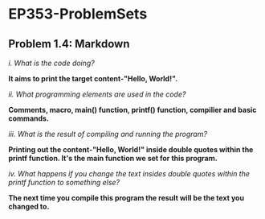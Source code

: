 # EP353-ProblemSets
 ## Problem 1.4: Markdown
*i. What is the code doing?*

**It aims to print the target content-"Hello, World!".**

*ii. What programming elements are used in the code?*

**Comments, macro, main() function, printf() function, compilier and basic commands.**

*iii. What is the result of compiling and running the program?*

**Printing out the content-"Hello, World!" inside double quotes within the printf function. It's the main function we set for this program.**

*iv. What happens if you change the text insides double quotes within the printf function to something else?*

**The next time you compile this program the result will be the text you changed to.**